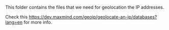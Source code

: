 This folder contains the files that we need for geolocation the IP addresses.

Check this https://dev.maxmind.com/geoip/geolocate-an-ip/databases?lang=en for more info.
